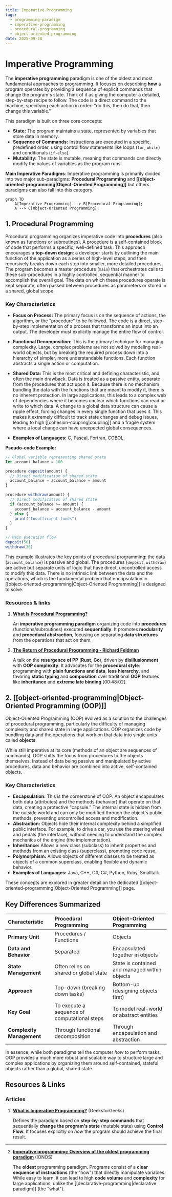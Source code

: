 ```yaml
---
title: Imperative Programming
tags:
  - programming-paradigm
  - imperative-programming
  - procedural-programming
  - object-oriented-programming
date: 2025-09-28
---
```

# Imperative Programming

The **imperative programming** paradigm is one of the oldest and most fundamental approaches to programming. It focuses on describing **how** a program operates by providing a sequence of explicit commands that change the program's state. Think of it as giving the computer a detailed, step-by-step recipe to follow. The code is a direct command to the machine, specifying each action in order: "do this, then do that, then change this variable."

This paradigm is built on three core concepts:
- **State:** The program maintains a state, represented by variables that store data in memory.
- **Sequence of Commands:** Instructions are executed in a specific, predefined order, using control flow statements like loops (`for`, `while`) and conditionals (`if-else`).
- **Mutability:** The state is mutable, meaning that commands can directly modify the values of variables as the program runs.

**Main Imperative Paradigms**: Imperative programming is primarily divided into two major sub-paradigms: **Procedural Programming** and **[[object-oriented-programming|Object-Oriented Programming]]** but others paradigms can also fall into this category.

```mermaid
graph TD
    A[Imperative Programming] --> B[Procedural Programming];
    A --> C[Object-Oriented Programming];
```

## 1. Procedural Programming

Procedural programming organizes imperative code into **procedures** (also known as functions or subroutines). A procedure is a self-contained block of code that performs a specific, well-defined task. This approach encourages a **top-down design**: a developer starts by outlining the main function of the application as a series of high-level steps, and then recursively breaks down each step into smaller, more detailed procedures. The program becomes a master procedure (`main`) that orchestrates calls to these sub-procedures in a highly controlled, sequential manner to accomplish the overall goal. The data on which these procedures operate is kept separate, often passed between procedures as parameters or stored in a shared, global scope.

### Key Characteristics
- **Focus on Process:** The primary focus is on the sequence of actions, the algorithm, or the "procedure" to be followed. The code is a direct, step-by-step implementation of a process that transforms an input into an output. The developer must explicitly manage the entire flow of control.

- **Functional Decomposition:** This is the primary technique for managing complexity. Large, complex problems are not solved by modeling real-world objects, but by breaking the required process down into a hierarchy of simpler, more understandable functions. Each function abstracts a single action or computation.

- **Shared Data:** This is the most critical and defining characteristic, and often the main drawback. Data is treated as a passive entity, separate from the procedures that act upon it. Because there is no mechanism bundling the data with the functions that are meant to modify it, there is no inherent protection. In large applications, this leads to a complex web of dependencies where it becomes unclear which functions can read or write to which data. A change to a global data structure can cause a ripple effect, forcing changes in every single function that uses it. This makes it extremely difficult to track state changes and debug issues, leading to high [[cohesion-coupling|coupling]] and a fragile system where a local change can have unexpected global consequences.

- **Examples of Languages:** C, Pascal, Fortran, COBOL.

**Pseudo-code Example:**

```javascript
// Global variable representing shared state
let account_balance = 100

procedure deposit(amount) {
  // Direct modification of shared state
  account_balance = account_balance + amount
}

procedure withdraw(amount) {
  // Direct modification of shared state
  if (account_balance >= amount) {
    account_balance = account_balance - amount
  } else {
    print("Insufficient funds")
  }
}

// Main execution flow
deposit(50)
withdraw(30)
```

This example illustrates the key points of procedural programming: the data (`account_balance`) is passive and global. The procedures (`deposit`, `withdraw`) are active but separate units of logic that have direct, uncontrolled access to modify this data. There is no intrinsic link between the data and the operations, which is the fundamental problem that encapsulation in [[object-oriented-programming|Object-Oriented Programming]] is designed to solve.

### Resources & links

1. **[What Is Procedural Programming?](https://www.baeldung.com/cs/procedural-programming)**

    An **imperative programming paradigm** organizing code into **procedures** (functions/subroutines) executed **sequentially**. It promotes **modularity** and **procedural abstraction**, focusing on separating **data structures** from the operations that act on them.

2. **[The Return of Procedural Programming - Richard Feldman](http://www.youtube.com/watch?v=vQPHtAxOZZw)**

    A talk on the **resurgence of PP** (**Rust**, **Go**), driven by **disillusionment** with **OOP complexity**. It advocates for the **procedural style**: programming with **plain functions and data**, **less hierarchy**, and favoring **static typing** and **composition** over traditional **OOP** features like **inheritance** and **extreme late binding** [00:48:02].

## 2. [[object-oriented-programming|Object-Oriented Programming (OOP)]]

Object-Oriented Programming (OOP) evolved as a solution to the challenges of procedural programming, particularly the difficulty of managing complexity and shared state in large applications. OOP organizes code by bundling data and the operations that work on that data into single units called **objects**.

While still imperative at its core (methods of an object are sequences of commands), OOP shifts the focus from procedures to the objects themselves. Instead of data being passive and manipulated by active procedures, data and behavior are combined into active, self-contained objects.

### Key Characteristics
- **Encapsulation:** This is the cornerstone of OOP. An object encapsulates both data (attributes) and the methods (behavior) that operate on that data, creating a protective "capsule." The internal state is hidden from the outside world and can only be modified through the object's public methods, preventing uncontrolled access and modification.
- **Abstraction:** Objects hide their internal complexity behind a simplified public interface. For example, to drive a car, you use the steering wheel and pedals (the interface), without needing to understand the complex mechanics of the engine (the implementation).
- **Inheritance:** Allows a new class (subclass) to inherit properties and methods from an existing class (superclass), promoting code reuse.
- **Polymorphism:** Allows objects of different classes to be treated as objects of a common superclass, enabling flexible and dynamic behavior.
- **Examples of Languages:** Java, C++, C#, C#, Python, Ruby, Smalltalk.

These concepts are explored in greater detail on the dedicated [[object-oriented-programming|Object-Oriented Programming]] page.

## Key Differences Summarized

| Characteristic | Procedural Programming | Object-Oriented Programming |
| :--- | :--- | :--- |
| **Primary Unit** | Procedures / Functions | Objects |
| **Data and Behavior** | Separated | Encapsulated together in objects |
| **State Management** | Often relies on shared or global state | State is contained and managed within objects |
| **Approach** | Top-down (breaking down tasks) | Bottom-up (designing objects first) |
| **Key Goal** | To execute a sequence of computational steps | To model real-world or abstract entities |
| **Complexity Management**| Through functional decomposition | Through encapsulation and abstraction |

In essence, while both paradigms tell the computer *how* to perform tasks, OOP provides a much more robust and scalable way to structure large and complex applications by organizing them around self-contained, stateful objects rather than a global, shared state.

## **Resources & Links**

### Articles

1. **[What is Imperative Programming?](https://www.geeksforgeeks.org/system-design/what-is-imperative-programming/)** (GeeksforGeeks)

    Defines the paradigm based on **step-by-step commands** that sequentially **change the program's state** (mutable state) using **Control Flow**. It focuses explicitly on *how* the program should achieve the final result.

---

2. **[Imperative programming: Overview of the oldest programming paradigm](https://www.ionos.com/digitalguide/websites/web-development/imperative-programming/)** (IONOS)

    The **oldest** programming paradigm. Programs consist of a **clear sequence of instructions** (the "how") that directly manipulate variables. While easy to learn, it can lead to high **code volume** and **complexity** for large applications, unlike the [[declarative-programming|declarative paradigm]] (the "what").